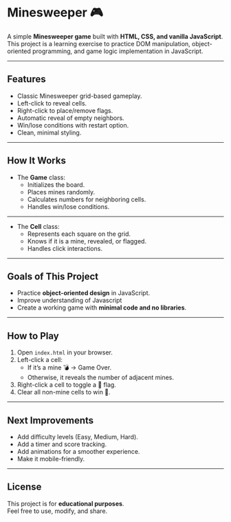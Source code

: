 # Minesweeper 🎮

A simple **Minesweeper game** built with **HTML, CSS, and vanilla JavaScript**.  
This project is a learning exercise to practice DOM manipulation, object-oriented programming, and game logic implementation in JavaScript.  

---

## Features
- Classic Minesweeper grid-based gameplay.
- Left-click to reveal cells.
- Right-click to place/remove flags.
- Automatic reveal of empty neighbors.
- Win/lose conditions with restart option.
- Clean, minimal styling.

---

## How It Works
- The **Game** class:
  - Initializes the board.
  - Places mines randomly.
  - Calculates numbers for neighboring cells.
  - Handles win/lose conditions.

---

- The **Cell** class:
  - Represents each square on the grid.
  - Knows if it is a mine, revealed, or flagged.
  - Handles click interactions.

---

## Goals of This Project
- Practice **object-oriented design** in JavaScript.
- Improve understanding of Javascript
- Create a working game with **minimal code and no libraries**.

---

## How to Play
1. Open `index.html` in your browser.
2. Left-click a cell:
   - If it’s a mine 💣 → Game Over.
   - Otherwise, it reveals the number of adjacent mines.
3. Right-click a cell to toggle a 🚩 flag.
4. Clear all non-mine cells to win 🎉.

---

## Next Improvements
- Add difficulty levels (Easy, Medium, Hard).
- Add a timer and score tracking.
- Add animations for a smoother experience.
- Make it mobile-friendly.

---

## License
This project is for **educational purposes**.  
Feel free to use, modify, and share.
